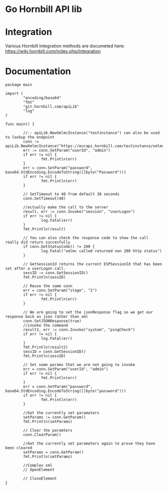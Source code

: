 Go Hornbill API lib
========

Integration
===
Various Hornbill Integration methods are documeted here: https://wiki.hornbill.com/index.php/Integration

Documentation
===
	package main

	import (
	        "encoding/base64"
	        "fmt"
	        "git.hornbill.com/apiLib"
	        "log"
	)

	func main() {

		    //-- apiLib.NewXmlmcInstance("testinstance") can also be used to lookup the endpoint
	        conn := apiLib.NewXmlmcInstance("https://eurapi.hornbill.com/testinstance/xmlmc/")
	        err := conn.SetParam("userId", "admin")
	        if err != nil {
	                fmt.Println(err)
	        }
	        err = conn.SetParam("password", base64.StdEncoding.EncodeToString([]byte("Password")))
	        if err != nil {
	                fmt.Println(err)
	        }

	        // SetTimeout to 40 from default 30 seconds
	        conn.SetTimeout(40)

	        //actually make the call to the server
	        result, err := conn.Invoke("session", "userLogon")
	        if err != nil {
	                log.Fatal(err)
	        }
	        fmt.Println(result)

	        // You can also check the response code to show the call really did return succesfully
	        if conn.GetStatusCode() != 200 {
	                log.Fatal("xmlmc called returned non 200 http status")
	        }

	        // GetSessionId returns the current ESPSessionId that has been set after a userLogon call.
	        sessID := conn.GetSessionID()
	        fmt.Println(sessID)

	        // Reuse the same conn
	        err = conn.SetParam("stage", "1")
	        if err != nil {
	                fmt.Println(err)
	        }

	        // We are going to set the jsonResponse flag so we get our response back as json rather than xml
	        conn.SetJSONResponse(true)
	        //invoke the command
	        result2, err := conn.Invoke("system", "pingCheck")
	        if err != nil {
	                log.Fatal(err)
	        }
	        fmt.Println(result2)
	        sessID = conn.GetSessionID()
	        fmt.Println(sessID)

	        // Set some params that we are not going to invoke
	        err = conn.SetParam("userId", "admin")
	        if err != nil {
	                fmt.Println(err)
	        }
	        err = conn.SetParam("password", base64.StdEncoding.EncodeToString([]byte("password")))
	        if err != nil {
	                fmt.Println(err)
	        }

	        //Get the currently set paramaters
	        setParams := conn.GetParam()
	        fmt.Println(setParams)

	        // Clear the paramters
	        conn.ClearParam()

	        //Get the currently set paramaters again to prove they have been cleared
	        setParams = conn.GetParam()
	        fmt.Println(setParams)

	        //Complex xml
	        // OpenElement

	        // CloseElement
	}
